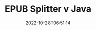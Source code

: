 ---
############################# Static ############################
layout: "auto-gen-merger"
date: 2022-10-28T06:51:14
draft: false
otherformats: html mht mhtml odp ods odt one otp ott pdf pps ppsx ppt pptx rtf tex

############################# Head ############################
head_title: "Rozdeliť EPUB do viacerých súborov v Java"
head_description: "Rozdeľte jeden súbor EPUB do niekoľkých súborov na základe čísel strán, intervalov strán, párnych alebo nepárnych strán pomocou rozhrania API na zlúčenie dokumentov."

############################# Header ############################
title: "EPUB Splitter v Java"
description: "Rozdeľte EPUB niekoľkými riadkami kódu Java."
bg_image: "https://cms.admin.containerize.com/templates/aspose/App_Themes/V3/images/bg/header1.png"
bg_overlay: false
button:
    enable: true
    icon: "fas fa-arrow-down"
    label: "Stiahnite si bezplatnú skúšobnú verziu"
    link: "https://downloads.groupdocs.com/merger/java"

############################# SubMenu ############################
submenu:
    enable: true

    left:
        img_alt: "GroupDocs.Merger for Java"
        image: "https://cms.admin.containerize.com/templates/groupdocs/images/product-logos/90x90-noborder/groupdocs-merger-java.png"
        product: "GroupDocs.Merger"
        platform: "Java"

    middle:
        button:

            # button loop
            - link: "https://apireference.groupdocs.com/merger/java"
              text: "Referencia API"

            # button loop
            - link: "https://github.com/groupdocs-merger"
              text: "Príklady kódov"

            # button loop
            - link: "https://products.groupdocs.app/merger/family"
              text: "Živé ukážky"

            # button loop
            - link: "https://purchase.groupdocs.com/pricing/merger/java"
              text: "Stanovenie cien"

    right:
        link_download: "https://downloads.groupdocs.com/merger"
        link_learn: "https://docs.groupdocs.com/merger/java"
        link_buy: "https://purchase.groupdocs.com"

############################# About ############################
about:
    enable: true
    title: "O GroupDocs.Merger for Java API"
    content: |
        Knižnica [GroupDocs.Merger for Java](/sk/merger/java/) ponúka jednoduché riešenie na bezpečné zlúčenie a rozdelenie medzi širokou škálou formátov dokumentov vrátane PDF, Microsoft Office (Word, Excel, PowerPoint, OneNote), OpenDocument, HTML, obrázky a mnoho ďalších v aplikáciách Java. Pridaním iba niekoľkých riadkov kódu vykonajte niekoľko operácií s dokumentom, ako je presunutie, odstránenie, otočenie, výmena, extrahovanie alebo zmena orientácie strán v dokumentoch. Rozhranie API na zlučovanie dokumentov tiež podporuje zobrazenie náhľadu stránok dokumentu ako obrázka na analýzu štruktúry dokumentu, formátovania a obsahu na stránke.
        
        GroupDocs.Merger API je správnou voľbou pre podnikové riešenia, ktoré vyžadujú funkcie na delenie súborov. Tieto rozhrania API sú dobre podporované na všetkých hlavných operačných systémoch a platformách vrátane J2SE 7.0 (1.7), J2SE 8.0 (1.8), Java 10.

############################# Steps ############################
steps:
    enable: true
    title_left: "Rozdeliť EPUB súbor podľa stránok v Java"
    content_left: |
        [GroupDocs.Merger for Java](/sk/merger/java/) uľahčuje vývojárom Java rozdeliť jeden súbor EPUB na viacero výsledných súborov implementáciou niekoľko jednoduchých krokov.
        
        * Inicializujte **SplitOptions** s formátom cesty k výstupným súborom.
        * Vytvorte novú inštanciu **Merger** a zadajte cestu zdrojového dokumentu ako parameter konštruktora.
        * Zavolajte **split** a odovzdajte objekt **SplitOptions** na uloženie výsledných dokumentov.

    title_right: "Požiadavky na systém"
    content_right: |
        Rozhrania API GroupDocs.Merger for Java sú podporované na všetkých hlavných platformách a operačných systémoch. Pred spustením nižšie uvedeného kódu sa uistite, že máte vo svojom systéme nainštalované nasledujúce predpoklady.

        * Operačné systémy: Microsoft Windows, Linux, MacOS
        * Vývojové prostredia: NetBeans, IntelliJ IDEA, Eclipse
        * Rámce: J2SE 7.0 (1.7), J2SE 8.0 (1.8), Java 10
        * Stiahnite si najnovšiu verziu GroupDocs.Merger for Java z [Maven](https://repository.groupdocs.com/webapp/#/artifacts/browse/tree/General/repo/com/groupdocs/groupdocs-merger)
         
    code: |
     {{% merger/additional-styles %}}
     {{< merger/code-merger title="Ako rozdeliť EPUB súbor pomocou Java vzorového kódu">}}

        ```java    
        // Rozdeľte súbor EPUB pomocou rozhrania GroupDocs.Merger for Java API
        String filePath = "input.epub";
        String filePathOut = "output.epub";
        
        // Inicializujte triedu SplitOptions s formátom cesty k výstupným súborom
        SplitOptions splitOptions = new SplitOptions(filePathOut, new int[] { 3, 6, 8 });

        // Okamžité zlúčenie so vstupným dokumentom EPUB
        Merger merger = new Merger(filePath);

        // Zavolajte metódu rozdelenia a odovzdajte objekt SplitOptions na uloženie výsledných dokumentov
        merger.split(splitOptions);
        ```
     {{< /merger/code-merger >}}

############################# Demos ############################
demos:
    enable: true
    title: "Živé ukážky – rozdelenie súboru EPUB online"
    content: |
       Rozdeľte súbor EPUB hneď teraz na webovej lokalite [GroupDocs.Merger Live Demos](https://products.groupdocs.app/splitter/epub).
       Živá ukážka má nasledujúce výhody.
        
############################# About Formats ############################
about_formats:
    enable: true

############################# More Formats ############################
more_formats:
    enable: true
    title: "Rozdeliť súbor iných formátov"
    content: |
        API na zlúčenie a rozdelenie dokumentov Java pre formáty súborov a obrázky. Rozdeľte niektoré z populárnych formátov súborov, ako je uvedené nižšie.

############################# Back to top ###############################
back_to_top:
    enable: true
---
